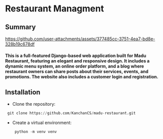 # Restaurant Managment  
## Summary
https://github.com/user-attachments/assets/377485cc-3751-4ea7-bd8e-328b19c678df
#### This is a full-featured Django-based web application built for Madu Restaurant, featuring an elegant and responsive design. It includes a dynamic menu system, an online order platform, and a blog where restaurant owners can share posts about their services, events, and promotions. The website also includes a customer login and registration.
## Installation
* Clone the repository:
```python
 git clone https://github.com/KanchanCS/madu-restaurant.git
```
* Create a virtual environment:
  ```python
   python -m venv venv
```
